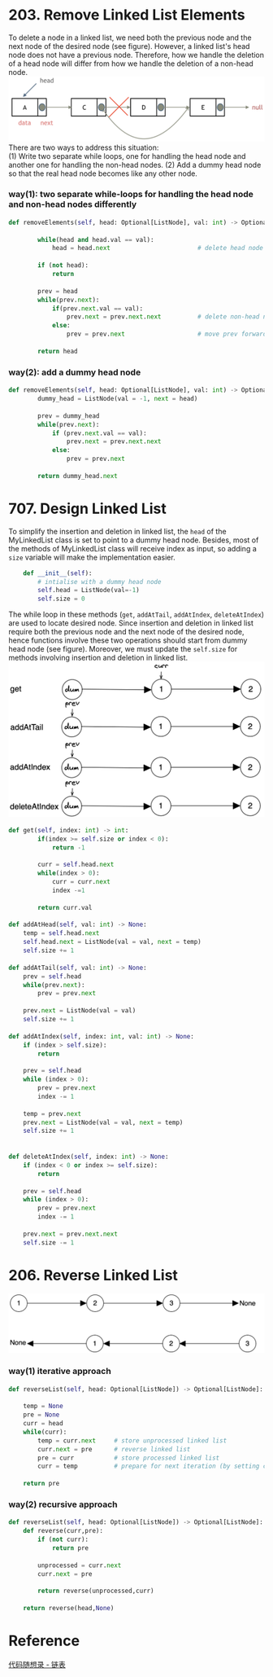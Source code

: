 # 203. Remove Linked List Elements
To delete a node in a linked list, we need both the previous node and the next node of the desired node (see figure). However, a linked list's head node does not have a previous node. Therefore, how we handle the deletion of a head node will differ from how we handle the deletion of a non-head node. 
![](./images/20230204124443.png) 
There are two ways to address this situation:\
(1) Write two separate while loops, one for handling the head node and another one for handling the non-head nodes. 
(2) Add a dummy head node so that the real head node becomes like any other node.

### way(1): two separate while-loops for handling the head node and non-head nodes differently
```PYTHON
def removeElements(self, head: Optional[ListNode], val: int) -> Optional[ListNode]:
        
        while(head and head.val == val):            
            head = head.next                        # delete head node
        
        if (not head):                              
            return                                 
            
        prev = head
        while(prev.next):                           
            if(prev.next.val == val):
                prev.next = prev.next.next          # delete non-head node
            else:
                prev = prev.next                    # move prev forward 

        return head
```
### way(2): add a dummy head node
```PYTHON
def removeElements(self, head: Optional[ListNode], val: int) -> Optional[ListNode]:
        dummy_head = ListNode(val = -1, next = head)
        
        prev = dummy_head
        while(prev.next):
            if (prev.next.val == val):
                prev.next = prev.next.next
            else:
                prev = prev.next
            
        return dummy_head.next
```

# 707. Design Linked List
To simplify the insertion and deletion in linked list, the `head` of the MyLinkedList class is set to point to a dummy head node. Besides, most of the methods of MyLinkedList class will receive index as input, so adding a `size` variable will make the implementation easier.
```PYTHON
    def __init__(self):
        # intialise with a dummy head node
        self.head = ListNode(val=-1)
        self.size = 0
```
The while loop in these methods (`get`, `addAtTail`, `addAtIndex`, `deleteAtIndex`) are used to locate desired node. Since insertion and deletion in linked list require both the previous node and the next node of the desired node, hence functions involve these two operations should start from dummy head node (see figure). Moreover, we must update the `self.size` for methods involving insertion and deletion in linked list.
![](./images/20230205190351.png)  
```PYTHON
def get(self, index: int) -> int:
        if(index >= self.size or index < 0):
            return -1
        
        curr = self.head.next
        while(index > 0):
            curr = curr.next
            index -=1
        
        return curr.val

def addAtHead(self, val: int) -> None:
    temp = self.head.next
    self.head.next = ListNode(val = val, next = temp)
    self.size += 1

def addAtTail(self, val: int) -> None:
    prev = self.head
    while(prev.next):
        prev = prev.next
        
    prev.next = ListNode(val = val)
    self.size += 1

def addAtIndex(self, index: int, val: int) -> None:
    if (index > self.size):
        return

    prev = self.head
    while (index > 0):
        prev = prev.next
        index -= 1

    temp = prev.next
    prev.next = ListNode(val = val, next = temp)
    self.size += 1


def deleteAtIndex(self, index: int) -> None:
    if (index < 0 or index >= self.size):
        return
    
    prev = self.head
    while (index > 0):
        prev = prev.next
        index -= 1
    
    prev.next = prev.next.next
    self.size -= 1
```


# 206. Reverse Linked List
![](./images/20230205173548.png)  
### way(1) iterative approach
```PYTHON
def reverseList(self, head: Optional[ListNode]) -> Optional[ListNode]:
    
    temp = None
    pre = None
    curr = head
    while(curr):
        temp = curr.next     # store unprocessed linked list
        curr.next = pre      # reverse linked list 
        pre = curr           # store processed linked list
        curr = temp          # prepare for next iteration (by setting curr as first node of unprocessed linked list)
    
    return pre
```
### way(2) recursive approach
```PYTHON
def reverseList(self, head: Optional[ListNode]) -> Optional[ListNode]:   
    def reverse(curr,pre):
        if (not curr):
            return pre

        unprocessed = curr.next            
        curr.next = pre

        return reverse(unprocessed,curr)

    return reverse(head,None)
```

# Reference
[代码随想录 - 链表](https://programmercarl.com/链表理论基础.html#单链表)